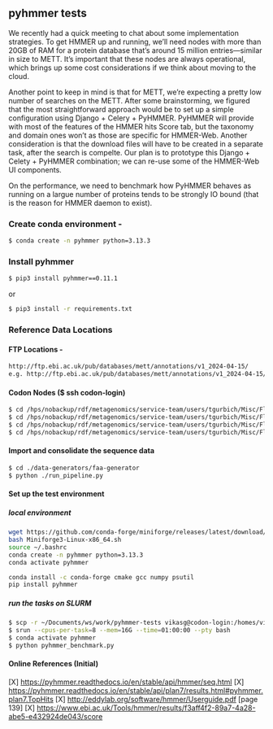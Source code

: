 ## pyhmmer tests

We recently had a quick meeting to chat about some implementation strategies. To get HMMER up and running, we’ll need nodes with more than 20GB of RAM for a protein database that’s around 15 million entries—similar in size to METT. It’s important that these nodes are always operational, which brings up some cost considerations if we think about moving to the cloud.

Another point to keep in mind is that for METT, we’re expecting a pretty low number of searches on the METT. After some brainstorming, we figured that the most straightforward approach would be to set up a simple configuration using Django + Celery + PyHMMER. PyHMMER will provide with most of the features of the HMMER hits Score tab, but the taxonomy and domain ones won’t as those are specific for HMMER-Web. Another consideration is that the download files will have to be created in a separate task, after the search is compelte. Our plan is to prototype this Django + Celety + PyHMMER combination; we can re-use some of the HMMER-Web UI components.

On the performance, we need to benchmark how PyHMMER behaves as running on a largue number of proteins tends to be strongly IO bound (that is the reason for HMMER daemon to exist).

### Create conda environment -

```bash
$ conda create -n pyhmmer python=3.13.3
```

### Install pyhmmer
```bash
$ pip3 install pyhmmer==0.11.1
```
or 
```bash
$ pip3 install -r requirements.txt
```

### Reference Data Locations

#### FTP Locations -

```bash
http://ftp.ebi.ac.uk/pub/databases/mett/annotations/v1_2024-04-15/
e.g. http://ftp.ebi.ac.uk/pub/databases/mett/annotations/v1_2024-04-15/BU_ATCC8492/functional_annotation/prokka/BU_ATCC8492.faa
```

#### Codon Nodes ($ ssh codon-login)

```bash
$ cd /hps/nobackup/rdf/metagenomics/service-team/users/tgurbich/Misc/Flagship/MAGs_for_pangenomes_Fall2024/spire_uniformis_mags_mettannotator_results/
$ cd /hps/nobackup/rdf/metagenomics/service-team/users/tgurbich/Misc/Flagship/MAGs_for_pangenomes_Fall2024/mgnify_uniformis_mags_mettannotator_results/
$ cd /hps/nobackup/rdf/metagenomics/service-team/users/tgurbich/Misc/Flagship/MAGs_for_pangenomes_Fall2024/mgnify_vulgatus_mags_mettannotator_results/
$ cd /hps/nobackup/rdf/metagenomics/service-team/users/tgurbich/Misc/Flagship/MAGs_for_pangenomes_Fall2024/spire_vulgatus_mags_mettannotator_results2/
```

#### Import and consolidate the sequence data
```bash
$ cd ./data-generators/faa-generator
$ python ./run_pipeline.py
```

#### Set up the test environment

##### local environment

```bash
wget https://github.com/conda-forge/miniforge/releases/latest/download/Miniforge3-Linux-x86_64.sh
bash Miniforge3-Linux-x86_64.sh
source ~/.bashrc
conda create -n pyhmmer python=3.13.3
conda activate pyhmmer

conda install -c conda-forge cmake gcc numpy psutil
pip install pyhmmer
```
##### run the tasks on SLURM

```bash
$ scp -r ~/Documents/ws/work/pyhmmer-tests vikasg@codon-login:/homes/vikasg/pyhmmer-tests
$ srun --cpus-per-task=8 --mem=16G --time=01:00:00 --pty bash
$ conda activate pyhmmer
$ python pyhmmer_benchmark.py
```


#### Online References (Initial)

[X] https://pyhmmer.readthedocs.io/en/stable/api/hmmer/seq.html
[X] https://pyhmmer.readthedocs.io/en/stable/api/plan7/results.html#pyhmmer.plan7.TopHits
[X] http://eddylab.org/software/hmmer/Userguide.pdf [page 139]
[X] https://www.ebi.ac.uk/Tools/hmmer/results/f3aff4f2-89a7-4a28-abe5-e432924de043/score